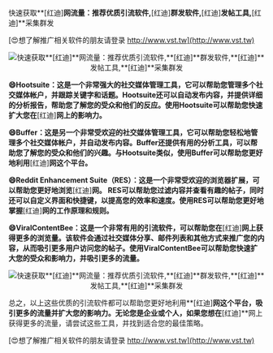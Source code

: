 快速获取**[红迪]**网流量：推荐优质引流软件,**[红迪]**群发软件,**[红迪]**发帖工具,**[红迪]**采集群发

[😍想了解推广相关软件的朋友请登录 http://www.vst.tw](http://www.vst.tw)

 <center><img src="https://vst.tw/MP4/tuiguang/png/8.png" alt="快速获取**[红迪]**网流量：推荐优质引流软件,**[红迪]**群发软件,**[红迪]**发帖工具,**[红迪]**采集群发"></center>

**😄Hootsuite：这是一个非常强大的社交媒体管理工具，它可以帮助您管理多个社交媒体帐户，并跟踪关键字和话题。Hootsuite还可以自动发布内容，并提供详细的分析报告，帮助您了解您的受众和他们的反应。使用Hootsuite可以帮助您快速扩大您在**[红迪]**网上的影响力。**

**😄Buffer：这是另一个非常受欢迎的社交媒体管理工具，它可以帮助您轻松地管理多个社交媒体帐户，并自动发布内容。Buffer还提供有用的分析工具，可以帮助您了解您的受众和他们的兴趣。与Hootsuite类似，使用Buffer可以帮助您更好地利用**[红迪]**网这个平台。**

**😄Reddit Enhancement Suite（RES）：这是一个非常受欢迎的浏览器扩展，可以帮助您更好地浏览**[红迪]**网。 RES可以帮助您过滤内容并查看有趣的帖子，同时还可以自定义界面和快捷键，以提高您的效率和速度。使用RES可以帮助您更好地掌握**[红迪]**网的工作原理和规则。**

**😄ViralContentBee：这是一个非常有用的引流软件，可以帮助您在**[红迪]**网上获得更多的浏览量。该软件会通过社交媒体分享、邮件列表和其他方式来推广您的内容，从而吸引更多用户访问您的帖子。使用ViralContentBee可以帮助您快速扩大您的受众和影响力，并吸引更多的流量。**

 <center><img src="https://vst.tw/MP4/tuiguang/png/4.png" alt="快速获取**[红迪]**网流量：推荐优质引流软件,**[红迪]**群发软件,**[红迪]**发帖工具,**[红迪]**采集群发"></center>

总之，以上这些优质的引流软件都可以帮助您更好地利用**[红迪]**网这个平台，吸引更多的流量并扩大您的影响力。无论您是企业或个人，如果您想在**[红迪]**网上获得更多的流量，请尝试这些工具，并找到适合您的最佳策略。

[😍想了解推广相关软件的朋友请登录 http://www.vst.tw](http://www.vst.tw)



